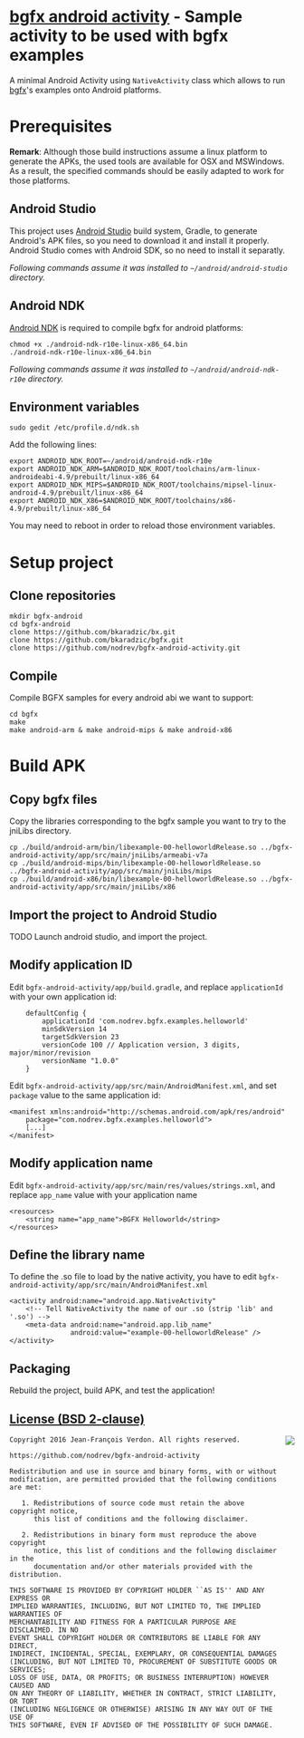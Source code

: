 [bgfx android activity](https://github.com/nodrev/bgfx-android-activity) - Sample activity to be used with bgfx examples
========================================================================================================================

A minimal Android Activity using `NativeActivity` class which allows to run [bgfx](https://github.com/bkaradzic/bgfx)'s examples onto Android platforms.

# Prerequisites
**Remark**: Although those build instructions assume a linux platform to generate the APKs, the used tools are available for OSX and MSWindows. As a result, the specified commands should be easily adapted to work for those platforms.

## Android Studio
This project uses [Android Studio](http://developer.android.com/sdk/index.html) build system, Gradle, to generate Android's APK files, so you need to download it and install it properly. Android Studio comes with Android SDK, so no need to install it separatly.

*Following commands assume it was installed to `~/android/android-studio` directory.*

## Android NDK
[Android NDK](http://developer.android.com/ndk/downloads/index.html) is required to compile bgfx for android platforms: 
```shell
chmod +x ./android-ndk-r10e-linux-x86_64.bin
./android-ndk-r10e-linux-x86_64.bin
```
*Following commands assume it was installed to `~/android/android-ndk-r10e` directory.*

## Environment variables
```shell
sudo gedit /etc/profile.d/ndk.sh
```
Add the following lines:
```shell
export ANDROID_NDK_ROOT=~/android/android-ndk-r10e
export ANDROID_NDK_ARM=$ANDROID_NDK_ROOT/toolchains/arm-linux-androideabi-4.9/prebuilt/linux-x86_64
export ANDROID_NDK_MIPS=$ANDROID_NDK_ROOT/toolchains/mipsel-linux-android-4.9/prebuilt/linux-x86_64
export ANDROID_NDK_X86=$ANDROID_NDK_ROOT/toolchains/x86-4.9/prebuilt/linux-x86_64
```
You may need to reboot in order to reload those environment variables.

# Setup project

## Clone repositories
```shell
mkdir bgfx-android
cd bgfx-android
clone https://github.com/bkaradzic/bx.git
clone https://github.com/bkaradzic/bgfx.git
clone https://github.com/nodrev/bgfx-android-activity.git
```

## Compile
Compile BGFX samples for every android abi we want to support:
```shell
cd bgfx
make
make android-arm & make android-mips & make android-x86
```

# Build APK

## Copy bgfx files
Copy the libraries corresponding to the bgfx sample you want to try to the jniLibs directory.
```shell
cp ./build/android-arm/bin/libexample-00-helloworldRelease.so ../bgfx-android-activity/app/src/main/jniLibs/armeabi-v7a
cp ./build/android-mips/bin/libexample-00-helloworldRelease.so ../bgfx-android-activity/app/src/main/jniLibs/mips
cp ./build/android-x86/bin/libexample-00-helloworldRelease.so ../bgfx-android-activity/app/src/main/jniLibs/x86
```

## Import the project to Android Studio
TODO
Launch android studio, and import the project.

## Modify application ID
Edit `bgfx-android-activity/app/build.gradle`, and replace `applicationId` with your own application id:
```
    defaultConfig {
        applicationId 'com.nodrev.bgfx.examples.helloworld'
        minSdkVersion 14
        targetSdkVersion 23
        versionCode 100 // Application version, 3 digits, major/minor/revision
        versionName "1.0.0"
    }
```

Edit `bgfx-android-activity/app/src/main/AndroidManifest.xml`, and set `package` value to the same application id:
```
<manifest xmlns:android="http://schemas.android.com/apk/res/android"
    package="com.nodrev.bgfx.examples.helloworld">
    [...]
</manifest>
```

## Modify application name
Edit `bgfx-android-activity/app/src/main/res/values/strings.xml`, and replace `app_name` value with your application name
```
<resources>
    <string name="app_name">BGFX Helloworld</string>
</resources>
```

## Define the library name
To define the .so file to load by the native activity, you have to edit `bgfx-android-activity/app/src/main/AndroidManifest.xml`
```
<activity android:name="android.app.NativeActivity"
    <!-- Tell NativeActivity the name of our .so (strip 'lib' and '.so') -->
    <meta-data android:name="android.app.lib_name"
               android:value="example-00-helloworldRelease" />
</activity>
```

## Packaging
Rebuild the project, build APK, and test the application!

[License (BSD 2-clause)](https://github.com/nodrev/bgfx-android-activity/blob/master/LICENSE)
-----------------------------------------------------------------------

<a href="http://opensource.org/licenses/BSD-2-Clause" target="_blank">
<img align="right" src="http://opensource.org/trademarks/opensource/OSI-Approved-License-100x137.png">
</a>

	Copyright 2016 Jean-François Verdon. All rights reserved.
	
	https://github.com/nodrev/bgfx-android-activity
	
	Redistribution and use in source and binary forms, with or without
	modification, are permitted provided that the following conditions are met:
	
	   1. Redistributions of source code must retain the above copyright notice,
	      this list of conditions and the following disclaimer.
	
	   2. Redistributions in binary form must reproduce the above copyright
	      notice, this list of conditions and the following disclaimer in the
	      documentation and/or other materials provided with the distribution.
	
	THIS SOFTWARE IS PROVIDED BY COPYRIGHT HOLDER ``AS IS'' AND ANY EXPRESS OR
	IMPLIED WARRANTIES, INCLUDING, BUT NOT LIMITED TO, THE IMPLIED WARRANTIES OF
	MERCHANTABILITY AND FITNESS FOR A PARTICULAR PURPOSE ARE DISCLAIMED. IN NO
	EVENT SHALL COPYRIGHT HOLDER OR CONTRIBUTORS BE LIABLE FOR ANY DIRECT,
	INDIRECT, INCIDENTAL, SPECIAL, EXEMPLARY, OR CONSEQUENTIAL DAMAGES
	(INCLUDING, BUT NOT LIMITED TO, PROCUREMENT OF SUBSTITUTE GOODS OR SERVICES;
	LOSS OF USE, DATA, OR PROFITS; OR BUSINESS INTERRUPTION) HOWEVER CAUSED AND
	ON ANY THEORY OF LIABILITY, WHETHER IN CONTRACT, STRICT LIABILITY, OR TORT
	(INCLUDING NEGLIGENCE OR OTHERWISE) ARISING IN ANY WAY OUT OF THE USE OF
	THIS SOFTWARE, EVEN IF ADVISED OF THE POSSIBILITY OF SUCH DAMAGE.

